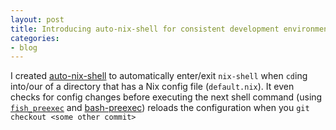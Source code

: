 ```yaml
---
layout: post
title: Introducing auto-nix-shell for consistent development environments
categories:
- blog
---
```


<script src="https://asciinema.org/a/dFFhCmPULkqtIPLN8PrBjnjK0.js" id="asciicast-dFFhCmPULkqtIPLN8PrBjnjK0" async></script>

I created [auto-nix-shell](https://github.com/chrismwendt/auto-nix-shell) to automatically enter/exit `nix-shell` when `cd`ing into/our of a directory that has a Nix config file (`default.nix`). It even checks for config changes before executing the next shell command (using [`fish_preexec`](https://github.com/fish-shell/fish-shell/pull/1666) and [bash-preexec](https://github.com/rcaloras/bash-preexec)) reloads the configuration when you `git checkout <some other commit>`
